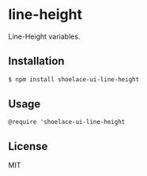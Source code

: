 # line-height

Line-Height variables.

## Installation

```sh
$ npm install shoelace-ui-line-height
```

## Usage

```styl
@require 'shoelace-ui-line-height
```

## License

MIT
